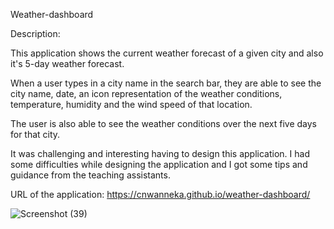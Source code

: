 Weather-dashboard

Description:

This application shows the current weather forecast of a given city and also it's 5-day weather forecast.

When a user types in a city name in the search bar, they are able to see the city name, date, an icon representation of the weather conditions, temperature, humidity and the wind speed of that location.

The user is also able to see the weather conditions over the next five days for that city.

It was challenging and interesting having to design this application. I had some difficulties while designing the application and I got some tips and guidance from the teaching assistants.

URL of the application: https://cnwanneka.github.io/weather-dashboard/


![Screenshot (39)](https://user-images.githubusercontent.com/68708065/227428870-f8d31c07-236e-4c5f-a293-89f132c63194.png)


